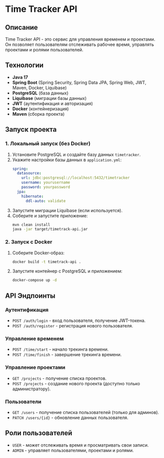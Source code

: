 # Time Tracker API

## Описание
Time Tracker API - это сервис для управления временем и проектами. Он позволяет пользователям отслеживать рабочее время, управлять проектами и ролями пользователей.

## Технологии
- **Java 17**
- **Spring Boot** (Spring Security, Spring Data JPA, Spring Web, JWT, Maven, Docker, Liquibase)
- **PostgreSQL** (база данных)
- **Liquibase** (миграции базы данных)
- **JWT** (аутентификация и авторизация)
- **Docker** (контейнеризация)
- **Maven** (сборка проекта)

## Запуск проекта

### 1. Локальный запуск (без Docker)
1. Установите PostgreSQL и создайте базу данных `timetracker`.
2. Укажите настройки базы данных в `application.yml`:
   ```yaml
   spring:
     datasource:
       url: jdbc:postgresql://localhost:5432/timetracker
       username: yourusername
       password: yourpassword
     jpa:
       hibernate:
         ddl-auto: validate
   ```
3. Запустите миграции Liquibase (если используется).
4. Соберите и запустите приложение:
   ```sh
   mvn clean install
   java -jar target/timetrack-api.jar
   ```

### 2. Запуск с Docker
1. Соберите Docker-образ:
   ```sh
   docker build -t timetrack-api .
   ```
2. Запустите контейнер с PostgreSQL и приложением:
   ```sh
   docker-compose up -d
   ```

## API Эндпоинты

### Аутентификация
- `POST /auth/login` - вход пользователя, получение JWT-токена.
- `POST /auth/register` - регистрация нового пользователя.

### Управление временем
- `POST /time/start` - начало трекинга времени.
- `POST /time/finish` - завершение трекинга времени.

### Управление проектами
- `GET /projects` - получение списка проектов.
- `POST /projects` - создание нового проекта (доступно только администратору).

### Пользователи
- `GET /users` - получение списка пользователей (только для админов).
- `PATCH /users/{id}` - обновление данных пользователя.

## Роли пользователей
- `USER` - может отслеживать время и просматривать свои записи.
- `ADMIN` - управляет пользователями, проектами и ролями.

